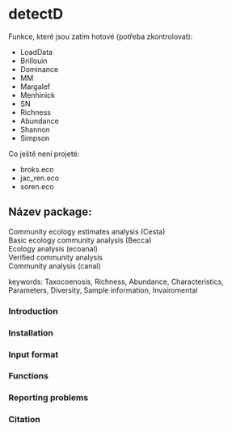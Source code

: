 # detectD
Funkce, které jsou zatím hotové (potřeba zkontrolovat): 
  * LoadData
  * Brillouin
  * Dominance
  * MM
  * Margalef
  * Menhinick
  * SN
  * Richness
  * Abundance
  * Shannon
  * Simpson
  
Co ještě není projeté: 
  * broks.eco
  * jac_ren.eco
  * soren.eco


## Název package:
Community ecology estimates analysis (Cesta)\
Basic ecology community analysis (Becca)\
Ecology analysis (ecoanal)\
Verified community analysis\
Community analysis (canal)

keywords: Taxocoenosis, Richness, Abundance, Characteristics, Parameters, Diversity, Sample information, Invairomental

### Introduction

### Installation

### Input format

### Functions

### Reporting problems

### Citation
